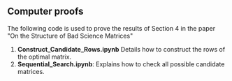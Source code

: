 ## Computer proofs
The following code is used to prove the results of Section 4 in the paper "On the Structure of Bad Science Matrices"
1. __Construct_Candidate_Rows.ipynb__ Details how to construct the rows of the optimal matrix. 
2. __Sequential_Search.ipynb__: Explains how to check all possible candidate matrices.  
